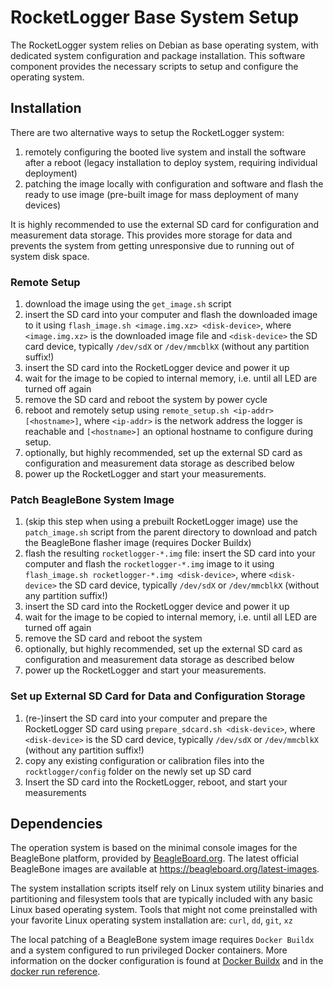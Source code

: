 # RocketLogger Base System Setup

The RocketLogger system relies on Debian as base operating system, with dedicated system
configuration and package installation. This software component provides the necessary
scripts to setup and configure the operating system.


## Installation
There are two alternative ways to setup the RocketLogger system:
1. remotely configuring the booted live system and install the software after a reboot (legacy
   installation to deploy system, requiring individual deployment)
2. patching the image locally with configuration and software and flash the ready to use image
   (pre-built image for mass deployment of many devices)

It is highly recommended to use the external SD card for configuration and measurement data
storage. This provides more storage for data and prevents the system from getting unresponsive
due to running out of system disk space.


### Remote Setup

1. download the image using the `get_image.sh` script
2. insert the SD card into your computer and flash the downloaded image to it using
   `flash_image.sh <image.img.xz> <disk-device>`, where `<image.img.xz>` is the downloaded image
   file and `<disk-device>` the SD card device, typically `/dev/sdX` or `/dev/mmcblkX` (without
   any partition suffix!)
3. insert the SD card into the RocketLogger device and power it up
4. wait for the image to be copied to internal memory, i.e. until all LED are turned off again
5. remove the SD card and reboot the system by power cycle
6. reboot and remotely setup using `remote_setup.sh <ip-addr> [<hostname>]`, where `<ip-addr>` is
   the network address the logger is reachable and `[<hostname>]` an optional hostname to
   configure during setup.
7. optionally, but highly recommended, set up the external SD card as configuration and
   measurement data storage as described below
8. power up the RocketLogger and start your measurements.


### Patch BeagleBone System Image

1. (skip this step when using a prebuilt RocketLogger image) use the `patch_image.sh` script from 
   the parent directory to download and patch the BeagleBone flasher image (requires Docker Buildx)
3. flash the resulting `rocketlogger-*.img` file: insert the SD card into your computer and flash
   the `rocketlogger-*.img` image to it using `flash_image.sh rocketlogger-*.img <disk-device>`,
   where `<disk-device>` the SD card device, typically `/dev/sdX` or `/dev/mmcblkX` (without any
   partition suffix!)
4. insert the SD card into the RocketLogger device and power it up
5. wait for the image to be copied to internal memory, i.e. until all LED are turned off again
6. remove the SD card and reboot the system
7. optionally, but highly recommended, set up the external SD card as configuration and
   measurement data storage as described below
8. power up the RocketLogger and start your measurements.


### Set up External SD Card for Data and Configuration Storage

1. (re-)insert the SD card into your computer and prepare the RocketLogger SD card using
   `prepare_sdcard.sh <disk-device>`, where `<disk-device>` is the SD card device, typically
   `/dev/sdX` or `/dev/mmcblkX` (without any partition suffix!)
2. copy any existing configuration or calibration files into the `rocktlogger/config` folder
   on the newly set up SD card
3. Insert the SD card into the RocketLogger, reboot, and start your measurements


## Dependencies

The operation system is based on the minimal console images for the BeagleBone platform, provided
by [BeagleBoard.org](https://beagleboard.org). The latest official BeagleBone images are available
at <https://beagleboard.org/latest-images>.

The system installation scripts itself rely on Linux system utility binaries and partitioning and
filesystem tools that are typically included with any basic Linux based operating system.
Tools that might not come preinstalled with your favorite Linux operating system installation are:
`curl`, `dd`, `git`, `xz`

The local patching of a BeagleBone system image requires `Docker Buildx` and a system configured
to run privileged Docker containers. More information on the docker configuration is found at
[Docker Buildx](https://docs.docker.com/buildx/working-with-buildx/) and in the
[docker run reference](https://docs.docker.com/engine/reference/run/#runtime-privilege-and-linux-capabilities).
